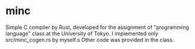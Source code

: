 # minc
Simple C compiler by Rust, developed for the assignment of "programming language" class at the University of Tokyo.
I implemented only src/minc_cogen.rs by myself.s Other code was provided in the class.